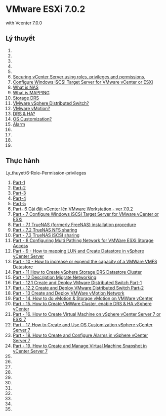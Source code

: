 # VMware ESXi 7.0.2 
with Vcenter 7.0.0

## Lý thuyết
1. [](/Docs/.md)
1. [](/Docs/)
1. [](/Docs/.md)
1. [](/Docs/.md)
1. [](/Docs/)
1. [Securing vCenter Server using roles, privileges and permissions. ](/Docs/Role-Permission-privileges.md)
1. [Configure Windows iSCSI Target Server for VMware vCenter or ESXi ](Docs/Windows-iSCSI.md)
1. [What is NAS ](/Docs/NAS.md)
1. [What is MAPPING](/Docs/mapping-in-networking.md)
1. [Storage DRS](/Docs/Storage-DRS-vmware.md)
1. [VMware vSphere Distributed Switch?](/Docs/VMwareDistributedSwitch.md)
1. [VMware vMotion?](/Docs/VMware_vMotion.md.md)
1. [DRS & HA? ](/Docs/.md)
1. [OS Customization? ](/Docs/.md)
1. [Alarm ](/Docs/Alarm.md)
1. [ ](/Docs/.md)
1. [ ](/Docs/.md)
1. [ ](/Docs/.md)
1. [ ](/Docs/.md)
## Thực hành
Ly_thuyet/6-Role-Permission-privileges
1. [Part-1 ](/Thuchanh/.md)
1. [Part-2 ](/Thuchanh/.md)
1. [Part-3 ](/Thuchanh/.md)
1. [Part-4 ](/Thuchanh/.md)
1. [Part-5 ](/Thuchanh/.md)
1. [Part- 6 Cài đặt vCenter lên VMware Workstation - ver 7.0.2](/Thuchanh/Install-vCenter7-in-VmwareWorkStation.md)
1. [Part - 7 Configure Windows iSCSI Target Server for VMware vCenter or ESXi ](/Thuchanh/7-Windows-iSCSI.md)
1. [Part - 7.1 TrueNAS (formerly FreeNAS) installation procedure ](/Thuchanh/7.1-TrueNAS.md)
1. [Part - 7.2 TrueNAS NFS sharing](/Thuchanh/7.2-TrueNAS-NFS.md)
1. [Part - 7.3 TrueNAS iSCSI sharing](/Thuchanh/7.3-TrueNAS-iSCSI.md)
1. [Part - 8 Configuring Multi Pathing Network for VMWare ESXi Storage Access](/Thuchanh/8.Multi-Pathing-Network.md)
1. [Part - 9 - How to mapping LUN and Create Datastore in vSphere vCenter Server ](/Thuchanh/9.Mapping-LUN-and-Create-Datastore.md)
1. [Part - 10 - How to increase or expend the capacity of a VMWare VMFS Datastore](/Thuchanh/10.How-to-increase-or-expend-the-capacity-of-a-VMWare-VMFS-Datastore.md)
1. [Part - 11 How to Create vSphere Storage DRS Datastore Cluster](/Thuchanh/11.How-to-Create-vSphere-Storage-DRS-Datastore-Cluster.md)
1. [Part - 12 Description Migrate Networking](/Thuchanh/12.3.Description.md)
1. [Part - 12.1 Create and Deploy VMware Distributed Switch Part-1 ](/Thuchanh/12.1.How-to-Create-and-Deploy-VMware-Distributed-Switch.md)
1. [Part - 12.2 Create and Deploy VMware Distributed Switch Part-2](/Thuchanh/12.2-Understand-VMware-Stardard-to-Distributed-Switch.md)
1. [Part - 13  Create and Deploy VMWare vMotion Network](/Thuchanh/13-Create-and-Deploy-VMWare-vMotion-Network.md)
1. [Part - 14. How to do vMotion & Storage vMotion on VMWare vCenter ](/Thuchanh/14.Storage-vMotion.md)
1. [Part - 15. How to Create VMWare Cluster, enable DRS & HA vSphere vCenter](/Thuchanh/15.VMWare-Cluster&enable-DRS&HA.md)
1. [Part - 16. How to Create Virtual Machine on vSphere vCenter Server 7 or ESXi 7 ](/Thuchanh/16.Create-VM.md)
1. [Part - 17. How to Create and Use OS Customization vSphere vCenter Server 7 ](/Thuchanh/17.OS-Customization.md)
1. [Part - 18. How to Create and Configure Alarms in vSphere vCenter Server 7 ](/Thuchanh/18.Alarms.md)
1. [Part - 19. How to Create and Manage Virtual Machine Snapshot in vCenter Server 7](/Thuchanh/19.Snapshot.md)
1. [](/Thuchanh/)
1. [](/Thuchanh/)
1. [](/Thuchanh/)
1. [](/Thuchanh/)
1. [](/Thuchanh/)
1. [](/Thuchanh/)
1. [](/Thuchanh/)
1. [](/Thuchanh/)
1. [](/Thuchanh/)
1. [](/Thuchanh/)
1. [](/Thuchanh/)